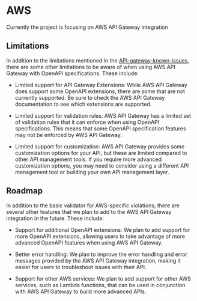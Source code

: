 # AWS

Currently the project is focusing on AWS API Gateway integration

## Limitations
In addition to the limitations mentioned in the [API-gateway-known-issues](https://docs.aws.amazon.com/apigateway/latest/developerguide/api-gateway-known-issues.html#api-gateway-known-issues-rest-apis), there are some other limitations to be aware of when using AWS API Gateway with OpenAPI specifications. These include:

- Limited support for API Gateway Extensions: While AWS API Gateway does support some OpenAPI extensions, there are some that are not currently supported. Be sure to check the AWS API Gateway documentation to see which extensions are supported.

- Limited support for validation rules: AWS API Gateway has a limited set of validation rules that it can enforce when using OpenAPI specifications. This means that some OpenAPI specification features may not be enforced by AWS API Gateway.

- Limited support for customization: AWS API Gateway provides some customization options for your API, but these are limited compared to other API management tools. If you require more advanced customization options, you may need to consider using a different API management tool or building your own API management layer.

## Roadmap

In addition to the basic validator for AWS-specific violations, there are several other features that we plan to add to the AWS API Gateway integration in the future. These include:

- Support for additional OpenAPI extensions: We plan to add support for more OpenAPI extensions, allowing users to take advantage of more advanced OpenAPI features when using AWS API Gateway.

- Better error handling: We plan to improve the error handling and error messages provided by the AWS API Gateway integration, making it easier for users to troubleshoot issues with their API.

- Support for other AWS services: We plan to add support for other AWS services, such as Lambda functions, that can be used in conjunction with AWS API Gateway to build more advanced APIs.